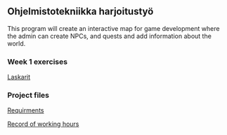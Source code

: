 ## Ohjelmistotekniikka harjoitustyö

This program will create an interactive map for game development where the admin can create NPCs, and quests and add information about the world.

### Week 1 exercises

[Laskarit](laskarit/)

### Project files
[Requirments](Documentation/functional_requirements.md)

[Record of working hours](Documentation/working_hour_record.md)

